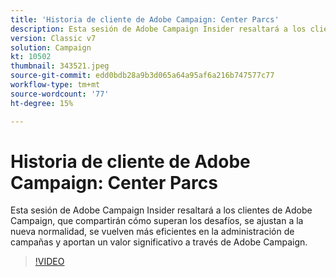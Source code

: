 ```yaml
---
title: 'Historia de cliente de Adobe Campaign: Center Parcs'
description: Esta sesión de Adobe Campaign Insider resaltará a los clientes de Adobe Campaign, que compartirán cómo superan los desafíos, se ajustan a la nueva normalidad, se vuelven más... (las descripciones deben tener entre 60 y 160 caracteres).
version: Classic v7
solution: Campaign
kt: 10502
thumbnail: 343521.jpeg
source-git-commit: edd0bdb28a9b3d065a64a95af6a216b747577c77
workflow-type: tm+mt
source-wordcount: '77'
ht-degree: 15%

---
```


# Historia de cliente de Adobe Campaign: Center Parcs

Esta sesión de Adobe Campaign Insider resaltará a los clientes de Adobe Campaign, que compartirán cómo superan los desafíos, se ajustan a la nueva normalidad, se vuelven más eficientes en la administración de campañas y aportan un valor significativo a través de Adobe Campaign.

>[!VIDEO](https://video.tv.adobe.com/v/343521/?quality=12&learn=on)
